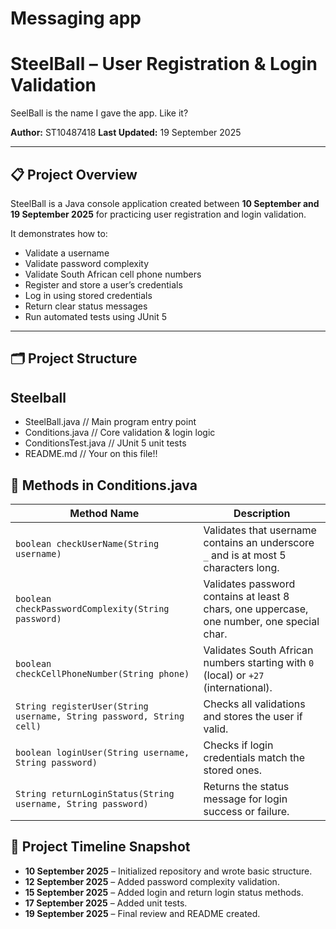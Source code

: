 # Messaging app
# SteelBall – User Registration & Login Validation
SeelBall is the name I gave the app. 
Like it?

**Author:** ST10487418
**Last Updated:** 19 September 2025  

---

## 📋 Project Overview  

SteelBall is a Java console application created between **10 September and 19 September 2025** for practicing user registration and login validation.  

It demonstrates how to:  

- Validate a username  
- Validate password complexity  
- Validate South African cell phone numbers  
- Register and store a user’s credentials  
- Log in using stored credentials  
- Return clear status messages  
- Run automated tests using JUnit 5  

---

## 🗂 Project Structure
## Steelball
- SteelBall.java // Main program entry point
- Conditions.java // Core validation & login logic
- ConditionsTest.java // JUnit 5 unit tests
- README.md // Your on this file!!

## 🧩 Methods in Conditions.java  

| Method Name | Description |
|-------------|-------------|
| `boolean checkUserName(String username)` | Validates that username contains an underscore `_` and is at most 5 characters long. |
| `boolean checkPasswordComplexity(String password)` | Validates password contains at least 8 chars, one uppercase, one number, one special char. |
| `boolean checkCellPhoneNumber(String phone)` | Validates South African numbers starting with `0` (local) or `+27` (international). |
| `String registerUser(String username, String password, String cell)` | Checks all validations and stores the user if valid. |
| `boolean loginUser(String username, String password)` | Checks if login credentials match the stored ones. |
| `String returnLoginStatus(String username, String password)` | Returns the status message for login success or failure. |

## 📅 Project Timeline Snapshot  

- **10 September 2025** – Initialized repository and wrote basic structure.  
- **12 September 2025** – Added password complexity validation.  
- **15 September 2025** – Added login and return login status methods.  
- **17 September 2025** – Added unit tests.  
- **19 September 2025** – Final review and README created.  

